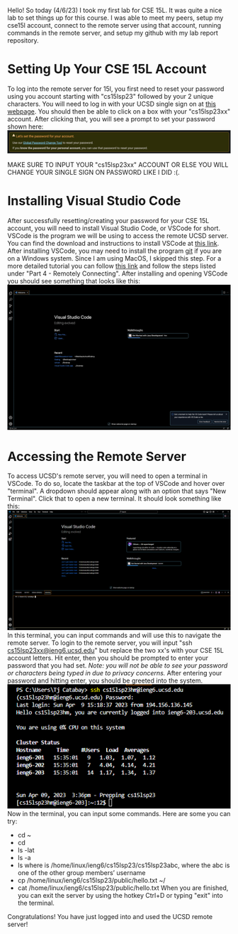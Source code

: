 Hello! So today (4/6/23) I took my first lab for CSE 15L. It was quite a nice lab to set things up for this course. I was able to meet my peers, setup my cse15l account, connect to the remote server using that account, running commands in the remote server, and setup my github with my lab report repository. 

# Setting Up Your CSE 15L Account
To log into the remote server for 15l, you first need to reset your password using you account starting with "cs15lsp23" followed by your 2 unique characters. You will need to log in with your UCSD single sign on at [this webpage](https://sdacs.ucsd.edu/~icc/index.php). You should then be able to click on a box with your "cs15lsp23xx" account. After clicking that, you will see a prompt to set your password shown here: ![Image](Prompt.png)

MAKE SURE TO INPUT YOUR "cs15lsp23xx" ACCOUNT OR ELSE YOU WILL CHANGE YOUR SINGLE SIGN ON PASSWORD LIKE I DID :(. 

# Installing Visual Studio Code
After successfully resetting/creating your password for your CSE 15L account, you will need to install Visual Studio Code, or VSCode for short. VSCode is the program we will be using to access the remote UCSD server. You can find the download and instructions to install VSCode at [this link](https://code.visualstudio.com). After installing VSCode, you may need to install the program [git](https://gitforwindows.org) if you are on a Windows system. Since I am using MacOS, I skipped this step. For a more detailed tutorial you can follow [this link](https://ucsd-cse15l-s23.github.io/week/week1/#due-dates--links) and follow the steps listed under "Part 4 - Remotely Connecting". After installing and opening VSCode you should see something that looks like this: ![Image](VSCode.png) 

# Accessing the Remote Server
To access UCSD's remote server, you will need to open a terminal in VSCode. To do so, locate the taskbar at the top of VSCode and hover over "terminal". A dropdown should appear along with an option that says "New Terminal". Click that to open a new terminal. It should look something like this: ![Image](terminal.png)
In this terminal, you can input commands and will use this to navigate the remote server. To login to the remote server, you will input "ssh cs15lsp23xx@ieng6.ucsd.edu" but replace the two xx's with your CSE 15L account letters. Hit enter, then you should be prompted to enter your password that you had set. *Note: you will not be able to see your password or characters being typed in due to privacy concerns.* After entering your password and hitting enter, you should be greeted into the system. ![Image](server.png)
\
Now in the terminal, you can input some commands. Here are some you can try:
- cd ~
- cd
- ls -lat
- ls -a
- ls <directory> where <directory> is /home/linux/ieng6/cs15lsp23/cs15lsp23abc, where the abc is one of the other group members’ username
- cp /home/linux/ieng6/cs15lsp23/public/hello.txt ~/
- cat /home/linux/ieng6/cs15lsp23/public/hello.txt
When you are finished, you can exit the server by using the hotkey Ctrl+D or typing "exit" into the terminal.
  
Congratulations! You have just logged into and used the UCSD remote server!
